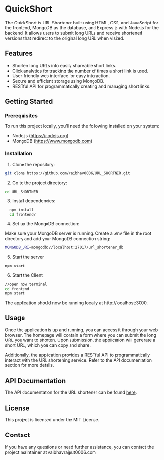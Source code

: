 # QuickShort

The QuickShort is URL Shortener built using HTML, CSS, and JavaScript for the frontend, MongoDB as the database, and Express.js with Node.js for the backend. It allows users to submit long URLs and receive shortened versions that redirect to the original long URL when visited.

## Features

- Shorten long URLs into easily shareable short links.
- Click analytics for tracking the number of times a short link is used.
- User-friendly web interface for easy interaction.
- Secure and efficient storage using MongoDB.
- RESTful API for programmatically creating and managing short links.

## Getting Started

### Prerequisites

To run this project locally, you'll need the following installed on your system:

- Node.js (https://nodejs.org)
- MongoDB (https://www.mongodb.com)

### Installation

1. Clone the repository:

```bash
git clone https://github.com/vaibhav0006/URL_SHORTNER.git
```
2. Go to the project directory:

```bash
cd URL_SHORTNER
```
3. Install dependencies:

```bash
  npm install
  cd frontend/
```
4. Set up the MongoDB connection:

Make sure your MongoDB server is running.
Create a .env file in the root directory and add your MongoDB connection string:
```bash
MONGODB_URI=mongodb://localhost:27017/url_shortener_db
```
5. Start the server
```bash
npm start
```
6. Start the Client
```bash
//open now terminal
cd frontend
npm start
```
The application should now be running locally at http://localhost:3000.

## Usage
Once the application is up and running, you can access it through your web browser. The homepage will contain a form where you can submit the long URL you want to shorten. Upon submission, the application will generate a short URL, which you can copy and share.

Additionally, the application provides a RESTful API to programmatically interact with the URL shortening service. Refer to the API documentation section for more details.

## API Documentation
The API documentation for the URL shortener can be found [here](https://docs.github.com/en/rest?apiVersion=2022-11-28).

## License
This project is licensed under the MIT License.

## Contact
If you have any questions or need further assistance, you can contact the project maintainer at vaibhavrajput0006.com
